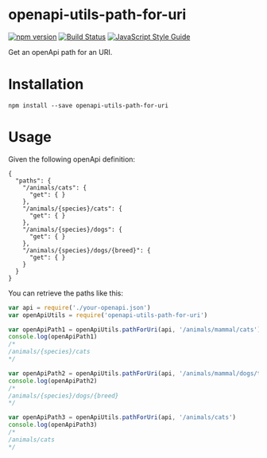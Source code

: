 # openapi-utils-path-for-uri

[![npm version][npm-badge]][npm-url]
[![Build Status][travis-badge]][travis-url]
[![JavaScript Style Guide](https://img.shields.io/badge/code%20style-standard-brightgreen.svg)](http://standardjs.com/)

Get an openApi path for an URI.

# Installation

```
npm install --save openapi-utils-path-for-uri
```

# Usage

Given the following openApi definition:

```
{
  "paths": {
    "/animals/cats": {
      "get": { }
    },
    "/animals/{species}/cats": {
      "get": { }
    },
    "/animals/{species}/dogs": {
      "get": { }
    },
    "/animals/{species}/dogs/{breed}": {
      "get": { }
    }
  }
}
```

You can retrieve the paths like this:

```javascript
var api = require('./your-openapi.json')
var openApiUtils = require('openapi-utils-path-for-uri')

var openApiPath1 = openApiUtils.pathForUri(api, '/animals/mammal/cats')
console.log(openApiPath1)
/*
/animals/{species}/cats
*/

var openApiPath2 = openApiUtils.pathForUri(api, '/animals/mammal/dogs/terrier')
console.log(openApiPath2)
/*
/animals/{species}/dogs/{breed}
*/

var openApiPath3 = openApiUtils.pathForUri(api, '/animals/cats')
console.log(openApiPath3)
/*
/animals/cats
*/


```


[npm-badge]: https://badge.fury.io/js/openapi-utils-path-for-uri.svg
[npm-url]: https://badge.fury.io/js/openapi-utils-path-for-uri
[travis-badge]: https://travis-ci.org/orangewise/openapi-utils-path-for-uri.svg?branch=master
[travis-url]: https://travis-ci.org/orangewise/openapi-utils-path-for-uri
